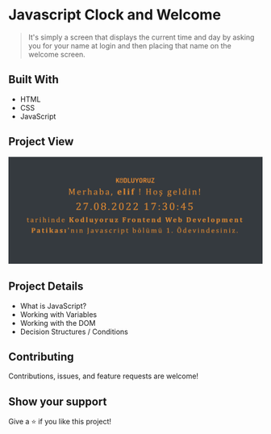 # Javascript Clock and Welcome

> It's simply a screen that displays the current time and day by asking you for your name at login and then placing that name on the welcome screen.

## Built With

- HTML
- CSS
- JavaScript

<!-- ## Live Demo (if available)

[Live Demo Link](https://livedemo.com) -->

## Project View

![Project Screenshot 1](./images/Ekran%20Resmi%202022-08-27%2017.30.45.png)

## Project Details

- What is JavaScript?
- Working with Variables
- Working with the DOM
- Decision Structures / Conditions

## Contributing

Contributions, issues, and feature requests are welcome!

## Show your support

Give a ⭐️ if you like this project!

